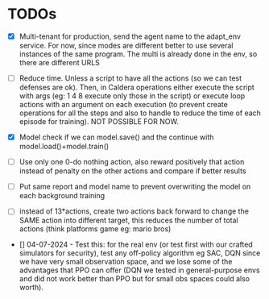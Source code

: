 # TODOs
- [x] Multi-tenant for production, send the agent name to the adapt_env service. For now, since modes are different better to use several instances of the same program. The multi is already done in the env, so there are different URLS
- [ ] Reduce time. Unless a script to have all the actions (so we can test defenses are ok). Then, in Caldera operations either execute the script with args (eg: 1 4 8 execute only those in the script) or execute loop actions with an argument on each execution (to prevent create operations for all the steps and also to handle to reduce the time of each episode for training). NOT POSSIBLE FOR NOW.

- [x] Model check if we can model.save() and the continue with model.load()+model.train() 
- [ ] Use only one 0-do nothing action, also reward positively that action instead of penalty on the other actions and compare if better results
- [ ] Put same report and model name to prevent overwriting the model on each background training
- [ ] instead of 13*actions, create two actions back forward to change the SAME action into different target, this reduces the number of total actions (think platforms game eg: mario bros)
- [] 04-07-2024 - Test this: for the real env (or test first with our crafted simulators for security), test any off-policy algorithm eg SAC, DQN since we have very small observation space, and we lose some of the advantages that PPO can offer (DQN we tested in general-purpose envs and did not work better than PPO but for small obs spaces could also worth).